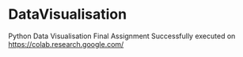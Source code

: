 # DataVisualisation
Python Data Visualisation Final Assignment
Successfully executed on https://colab.research.google.com/
